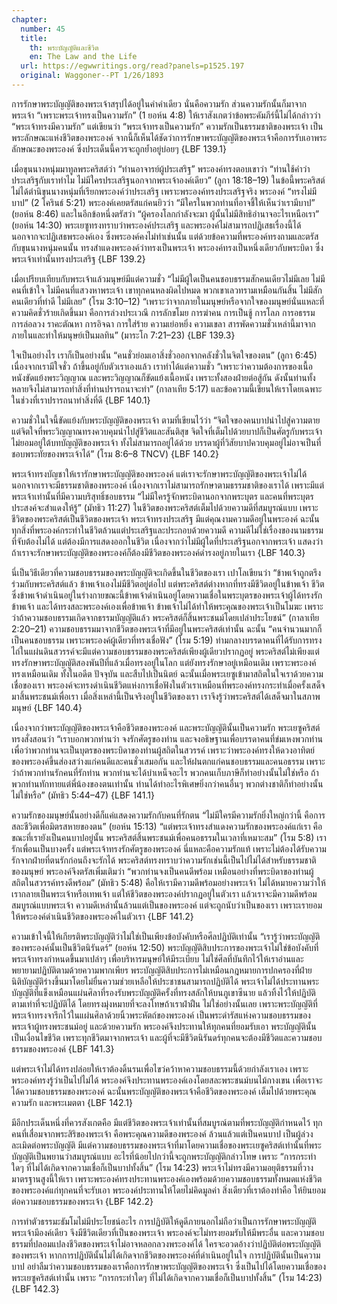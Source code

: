 ```yaml
---
chapter:
  number: 45
  title:
    th: พระบัญญัติและชีวิต
    en: The Law and the Life
  url: https://egwwritings.org/read?panels=p1525.197
  original: Waggoner--PT 1/26/1893
---
```


การรักษาพระบัญญัติของพระเจ้าสรุปได้อยู่ในคำคำเดียว นั่นคือความรัก ส่วนความรักนั้นก็มาจากพระเจ้า “เพราะพระเจ้าทรงเป็นความรัก” (1 ยอห์น 4:8) ให้เราสังเกตว่าข้อพระคัมภีร์นี้ไม่ได้กล่าวว่า “พระเจ้าทรงมีความรัก” แต่เขียนว่า “พระเจ้าทรงเป็นความรัก” ความรักเป็นธรรมชาติของพระเจ้า เป็นพระลักษณะแห่งชีวิตของพระองค์ จากนี้ก็เห็นได้ชัดว่าการรักษาพระบัญญัติของพระเจ้าคือการรับเอาพระลักษณะของพระองค์ ซึ่งประเด็นนี้ควรจะถูกย้ำอยู่บ่อยๆ {LBF 139.1}

เมื่อขุนนางหนุ่มมาทูลพระคริสต์ว่า “ท่านอาจารย์ผู้ประเสริฐ” พระองค์ทรงตอบเขาว่า “ท่านใช้คำว่าประเสริฐกับเราทำไม ไม่มีใครประเสริฐนอกจากพระเจ้าองค์เดียว” (ลูกา 18:18–19) ในข้อนี้พระคริสต์ไม่ได้ตำนิขุนนางหนุ่มที่เรียกพระองค์ว่าประเสริฐ เพราะพระองค์ทรงประเสริฐจริง พระองค์ “ทรงไม่มีบาป” (2 โครินธ์ 5:21) พระองค์เคยตรัสแก่คนยิวว่า “มีใครในพวกท่านที่อาจชี้ให้เห็นว่าเรามีบาป” (ยอห์น 8:46) และในอีกข้อหนึ่งตรัสว่า “ผู้ครองโลกกำลังจะมา ผู้นั้นไม่มีสิทธิอำนาจอะไรเหนือเรา” (ยอห์น 14:30) พระเยซูทรงทราบว่าพระองค์ประเสริฐ และพระองค์ไม่สามารถปฏิเสธเรื่องนี้ได้นอกจากจะปฏิเสธพระองค์เอง ซึ่งพระองค์คงไม่ทำเช่นนั้น แต่ด้วยข้อความที่พระองค์ทรงถามและตรัสกับขุนนางหนุ่มคนนั้น ทรงสำแดงพระองค์ว่าทรงเป็นพระเจ้า พระองค์ทรงเป็นหนึ่งเดียวกับพระบิดา ซึ่งพระเจ้าเท่านั้นทรงประเสริฐ {LBF 139.2}

เมื่อเปรียบเทียบกับพระเจ้าแล้วมนุษย์มีแต่ความชั่ว “ไม่มีผู้ใดเป็นคนชอบธรรมสักคนเดียวไม่มีเลย ไม่มีคนที่เข้าใจ ไม่มีคนที่แสวงหาพระเจ้า เขาทุกคนหลงผิดไปหมด พวกเขาเลวทรามเหมือนกันสิ้น ไม่มีสักคนเดียวที่ทำดี ไม่มีเลย” (โรม 3:10–12) “เพราะว่าจากภายในมนุษย์หรือจากใจของมนุษย์นั่นแหละที่ความคิดชั่วร้ายเกิดขึ้นมา คือการล่วงประเวณี การลักขโมย การฆ่าคน การเป็นชู้ การโลภ การอธรรม การล่อลวง ราคะตัณหา การอิจฉา การใส่ร้าย ความเย่อหยิ่ง ความเขลา สารพัดความชั่วเหล่านี้มาจากภายในและทำให้มนุษย์เป็นมลทิน” (มาระโก 7:21–23) {LBF 139.3}

ใจเป็นอย่างไร เราก็เป็นอย่างนั้น “คนชั่วย่อมเอาสิ่งชั่วออกจากคลังชั่วในจิตใจของตน” (ลูกา 6:45) เนื่องจากเรามีใจชั่ว ถ้าขึ้นอยู่กับตัวเราเองแล้ว เราทำได้แต่ความชั่ว “เพราะว่าความต้องการของเนื้อหนังขัดแย้งพระวิญญาณ และพระวิญญาณก็ขัดแย้งเนื้อหนัง เพราะทั้งสองฝ่ายต่อสู้กัน ดังนั้นท่านทั้งหลายจึงไม่สามารถทำสิ่งที่ท่านปรารถนาจะทำ” (กาลาเทีย 5:17) และข้อความนี้เขียนให้เราโดยเฉพาะในช่วงที่เราปรารถนาทำสิ่งที่ดี {LBF 140.1}

ความชั่วในใจนี้ขัดแย้งกับพระบัญญัติของพระเจ้า ตามที่เขียนไว้ว่า “จิตใจของคนบาปนำไปสู่ความตาย แต่จิตใจที่พระวิญญาณทรงควบคุมนำไปสู่ชีวิตและสันติสุข จิตใจที่เต็มไปด้วยบาปก็เป็นศัตรูกับพระเจ้า ไม่ยอมอยู่ใต้บทบัญญัติของพระเจ้า ทั้งไม่สามารถอยู่ได้ด้วย บรรดาผู้ที่วิสัยบาปควบคุมอยู่ไม่อาจเป็นที่ชอบพระทัยของพระเจ้าได้” (โรม 8:6–8 TNCV) {LBF 140.2}

พระเจ้าทรงบัญชาให้เรารักษาพระบัญญัติของพระองค์ แต่เราจะรักษาพระบัญญัติของพระเจ้าไม่ได้นอกจากเราจะมีธรรมชาติของพระองค์ เนื่องจากเราไม่สามารถรักษาตามธรรมชาติของเราได้ เพราะมีแต่พระเจ้าเท่านั้นที่มีความบริสุทธิ์ชอบธรรม “ไม่มีใครรู้จักพระบิดานอกจากพระบุตร และคนที่พระบุตรประสงค์จะสำแดงให้รู้” (มัทธิว 11:27) ในชีวิตของพระคริสต์เต็มไปด้วยความดีที่สมบูรณ์แบบ เพราะชีวิตของพระคริสต์เป็นชีวิตของพระเจ้า พระเจ้าทรงประเสริฐ มีแต่คุณงามความดีอยู่ในพระองค์ ฉะนั้นทุกสิ่งที่พระองค์กระทำในชีวิตล้วนแต่ประเสริฐและประกอบด้วยความดี ความดีไม่ใช่เรื่องของนามธรรมที่จับต้องไม่ได้ แต่ต้องมีการแสดงออกในชีวิต เนื่องจากว่าไม่มีผู้ใดที่ประเสริฐนอกจากพระเจ้า แสดงว่าถ้าเราจะรักษาพระบัญญัติของพระองค์ก็ต้องมีชีวิตของพระองค์ดำรงอยู่ภายในเรา {LBF 140.3}

นี่เป็นวิธีเดียวที่ความชอบธรรมของพระบัญญัติจะเกิดขึ้นในชีวิตของเรา เปาโลเขียนว่า “ข้าพเจ้าถูกตรึงร่วมกับพระคริสต์แล้ว ข้าพเจ้าเองไม่มีชีวิตอยู่ต่อไป แต่พระคริสต์ต่างหากที่ทรงมีชีวิตอยู่ในข้าพเจ้า ชีวิตซึ่งข้าพเจ้าดำเนินอยู่ในร่างกายขณะนี้ข้าพเจ้าดำเนินอยู่โดยความเชื่อในพระบุตรของพระเจ้าผู้ได้ทรงรักข้าพเจ้า และได้ทรงสละพระองค์เองเพื่อข้าพเจ้า ข้าพเจ้าไม่ได้ทำให้พระคุณของพระเจ้าเป็นโมฆะ เพราะว่าถ้าความชอบธรรมเกิดจากธรรมบัญญัติแล้ว พระคริสต์ก็สิ้นพระชนม์โดยเปล่าประโยชน์” (กาลาเทีย 2:20–21) ความชอบธรรมมาจากชีวิตของพระเจ้าที่มีอยู่ในพระคริสต์เท่านั้น ฉะนั้น “คนจำนวนมากก็เป็นคนชอบธรรม เพราะพระองค์ผู้เดียวที่ทรงเชื่อฟัง” (โรม 5:19) ท่ามกลางบรรดาคนที่ได้รับการทรงไถ่ในแผ่นดินสวรรค์จะมีแต่ความชอบธรรมของพระคริสต์เพียงผู้เดียวปรากฏอยู่ พระคริสต์ไม่เพียงแต่ทรงรักษาพระบัญญัติสองพันปีที่แล้วเมื่อทรงอยู่ในโลก แต่ยังทรงรักษาอยู่เหมือนเดิม เพราะพระองค์ทรงเหมือนเดิม ทั้งในอดีต ปัจจุบัน และสืบไปเป็นนิตย์ ฉะนั้นเมื่อพระเยซูเข้ามาสถิตในใจเราด้วยความเชื่อของเรา พระองค์จะทรงดำเนินชีวิตแห่งการเชื่อฟังในตัวเราเหมือนที่พระองค์ทรงกระทำเมื่อครั้งเสด็จมาสิ้นพระชนม์เพื่อเรา เมื่อสิ่งเหล่านี้เป็นจริงอยู่ในชีวิตของเรา เราจึงรู้ว่าพระคริสต์ได้เสด็จมาในสภาพมนุษย์ {LBF 140.4}

เนื่องจากว่าพระบัญญัติของพระเจ้าคือชีวิตของพระองค์ และพระบัญญัตินั้นเป็นความรัก พระเยซูคริสต์ทรงสั่งสอนว่า “เราบอกพวกท่านว่า จงรักศัตรูของท่าน และจงอธิษฐานเพื่อบรรดาคนที่ข่มเหงพวกท่าน เพื่อว่าพวกท่านจะเป็นบุตรของพระบิดาของท่านผู้สถิตในสวรรค์ เพราะว่าพระองค์ทรงให้ดวงอาทิตย์ของพระองค์ขึ้นส่องสว่างแก่คนดีและคนชั่วเสมอกัน และให้ฝนตกแก่คนชอบธรรมและคนอธรรม เพราะว่าถ้าพวกท่านรักคนที่รักท่าน พวกท่านจะได้บำเหน็จอะไร พวกคนเก็บภาษีก็ทำอย่างนั้นไม่ใช่หรือ ถ้าพวกท่านทักทายแต่พี่น้องของตนเท่านั้น ท่านได้ทำอะไรพิเศษยิ่งกว่าคนอื่นๆ พวกต่างชาติก็ทำอย่างนั้นไม่ใช่หรือ” (มัทธิว 5:44–47) {LBF 141.1}

ความรักของมนุษย์นั้นอย่างดีก็แค่แสดงความรักกับคนที่รักตน “ไม่มีใครมีความรักยิ่งใหญ่กว่านี้ คือการสละชีวิตเพื่อมิตรสหายของตน” (ยอห์น 15:13) “แต่พระเจ้าทรงสำแดงความรักของพระองค์แก่เรา คือขณะที่เรายังเป็นคนบาปอยู่นั้น พระคริสต์สิ้นพระชนม์เพื่อคนอธรรมในเวลาที่เหมาะสม” (โรม 5:8) เรารักเพื่อนเป็นบางครั้ง แต่พระเจ้าทรงรักศัตรูของพระองค์ นี่แหละคือความรักแท้ เพราะไม่ต้องได้รับความรักจากฝ่ายที่ตนรักก่อนถึงจะรักได้ พระคริสต์ทรงทราบว่าความรักเช่นนี้เป็นไปไม่ได้สำหรับธรรมชาติของมนุษย์ พระองค์จึงตรัสเพิ่มเติมว่า “พวกท่านจงเป็นคนดีพร้อม เหมือนอย่างที่พระบิดาของท่านผู้สถิตในสวรรค์ทรงดีพร้อม” (มัทธิว 5:48) คือให้เรามีความดีพร้อมอย่างพระเจ้า ไม่ได้หมายความว่าให้เรากลายเป็นพระเจ้าหรือเทพเจ้า แต่ให้ชีวิตของพระองค์ปรากฏอยู่ในตัวเรา แล้วเราจะมีความดีพร้อมสมบูรณ์แบบพระเจ้า ความดีเหล่านั้นล้วนแต่เป็นของพระองค์ แต่จะถูกนับว่าเป็นของเรา เพราะเรายอมให้พระองค์ดำเนินชีวิตของพระองค์ในตัวเรา {LBF 141.2}

ความเข้าใจนี้ให้เกียรติพระบัญญัติว่าไม่ใช่เป็นเพียงข้อบังคับหรือศีลปฏิบัติเท่านั้น “เรารู้ว่าพระบัญญัติของพระองค์นั้นเป็นชีวิตนิรันดร์” (ยอห์น 12:50) พระบัญญัติสิบประการของพระเจ้าไม่ใช่ข้อบังคับที่พระเจ้าทรงกำหนดขึ้นมาเปล่าๆ เพื่อบริหารมนุษย์ให้มีระเบียบ ไม่ใช่ศีลที่บันทึกไว้ให้เราอ่านและพยายามปฏิบัติตามด้วยความพากเพียร พระบัญญัติสิบประการไม่เหมือนกฎหมายการปกครองที่ฝ่ายนิติบัญญัติร่างขึ้นมาโดยไม่ยื่นความช่วยเหลือให้ประชาชนสามารถปฏิบัติได้ พระเจ้าไม่ได้ประทานพระบัญญัติที่แข็งเหมือนแผ่นศิลาที่รองรับพระบัญญัติครั้งที่ทรงสลักให้บนภูเขาซีนาย แล้วทิ้งไว้ให้ปฏิบัติตามเท่าที่จะปฏิบัติได้ โดยทรงมุ่งหมายที่จะลงโทษถ้าเราฝ่าฝืน ไม่ใช่อย่างนั้นเลย เพราะพระบัญญัติที่พระเจ้าทรงจารึกไว้ในแผ่นศิลาด้วยนิ้วพระหัตถ์ของพระองค์ เป็นพระดำรัสแห่งความชอบธรรมของพระเจ้าผู้ทรงพระชนม์อยู่ และด้วยความรัก พระองค์จึงประทานให้ทุกคนที่ยอมรับเอา พระบัญญัตินั้นเป็นเงื่อนไขชีวิต เพราะทุกชีวิตมาจากพระเจ้า และผู้ที่จะมีชีวิตนิรันดร์ทุกคนจะต้องมีชีวิตและความชอบธรรมของพระองค์ {LBF 141.3}

แต่พระเจ้าไม่ได้ทรงปล่อยให้เราต้องดิ้นรนเพื่อไขว่คว้าหาความชอบธรรมนี้ด้วยกำลังเราเอง เพราะพระองค์ทรงรู้ว่าเป็นไปไม่ได้ พระองค์จึงประทานพระองค์เองโดยสละพระชนม์บนไม้กางเขน เพื่อเราจะได้ความชอบธรรมของพระองค์ ฉะนั้นพระบัญญัติของพระเจ้าคือชีวิตของพระองค์ เต็มไปด้วยพระคุณ ความรัก และพระเมตตา {LBF 142.1}

มีอีกประเด็นหนึ่งที่ควรสังเกตคือ มีแต่ชีวิตของพระเจ้าเท่านั้นที่สมบูรณ์ตามที่พระบัญญัติกำหนดไว้ ทุกคนที่เสื่อมจากพระสิริของพระเจ้า คือพระคุณความดีของพระองค์ ล้วนแล้วแต่เป็นคนบาป เป็นผู้ล่วงละเมิดต่อพระบัญญัติ มีแต่ความชอบธรรมของพระเจ้าที่มาโดยความเชื่อของพระเยซูคริสต์เท่านั้นที่พระบัญญัติเป็นพยานว่าสมบูรณ์แบบ อะไรที่น้อยไปกว่านี้จะถูกพระบัญญัติกล่าวโทษ เพราะ “การกระทำใดๆ ที่ไม่ได้เกิดจากความเชื่อก็เป็นบาปทั้งสิ้น” (โรม 14:23) พระเจ้าไม่ทรงมีความอยุติธรรมที่วางมาตรฐานสูงนี้ให้เรา เพราะพระองค์ทรงประทานพระองค์เองพร้อมด้วยความชอบธรรมทั้งหมดแห่งชีวิตของพระองค์แก่ทุกคนที่จะรับเอา พระองค์ประทานให้โดยไม่คิดมูลค่า สิ่งเดียวที่เราต้องทำคือ ให้ยินยอมต่อความชอบธรรมของพระเจ้า {LBF 142.2}

การทำตัวธรรมะธัมโมไม่มีประโยชน์อะไร การปฏิบัติให้ดูดีภายนอกไม่ถือว่าเป็นการรักษาพระบัญญัติ พระเจ้ามีองค์เดียว จึงมีชีวิตเดียวที่เป็นของพระเจ้า พระองค์จะไม่ทรงยอมรับให้มีพระอื่น และความชอบธรรมที่ปลอมแปลงชีวิตของพระเจ้าไม่อาจหลอกลวงพระองค์ได้ ใครจะอวดอ้างว่าปฏิบัติต่อพระบัญญัติของพระเจ้า หากการปฏิบัตินั้นไม่ได้เกิดจากชีวิตของพระองค์ที่ดำเนินอยู่ในใจ การปฏิบัตินั้นเป็นความบาป อย่าลืมว่าความชอบธรรมของเราคือการรักษาพระบัญญัติของพระเจ้า ซึ่งเป็นไปได้โดยความเชื่อของพระเยซูคริสต์เท่านั้น เพราะ “การกระทำใดๆ ที่ไม่ได้เกิดจากความเชื่อก็เป็นบาปทั้งสิ้น” (โรม 14:23) {LBF 142.3}

